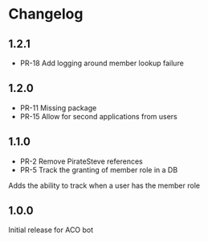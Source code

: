 # Changelog

## 1.2.1

 - PR-18 Add logging around member lookup failure

## 1.2.0

- PR-11 Missing package
- PR-15 Allow for second applications from users

## 1.1.0

- PR-2 Remove PirateSteve references
- PR-5 Track the granting of member role in a DB

Adds the ability to track when a user has the member role

## 1.0.0

Initial release for ACO bot
